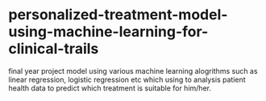 # personalized-treatment-model-using-machine-learning-for-clinical-trails
final year project model using various machine learning alogrithms such as linear regression, logistic regression etc which using to analysis patient health data to predict which treatment is suitable for him/her.
